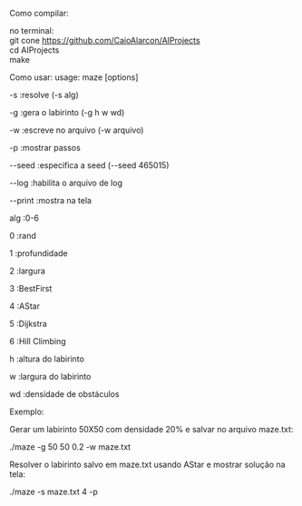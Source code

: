 Como compilar:

no terminal:<br>
git cone https://github.com/CaioAlarcon/AIProjects<br>
cd AIProjects<br>
make<br>


Como usar:
usage: maze [options] 

-s          :resolve            (-s alg)

-g          :gera o labirinto   (-g h w wd)

-w          :escreve no arquivo (-w arquivo)

-p          :mostrar passos

--seed      :especifica a seed  (--seed 465015)

--log       :habilita o arquivo de log

--print     :mostra na tela

alg         :0-6

0           :rand

1           :profundidade

2           :largura

3           :BestFirst

4           :AStar

5           :Dijkstra

6           :Hill Climbing



h           :altura do labirinto

w           :largura do labirinto

wd          :densidade de obstáculos



Exemplo:

Gerar um labirinto 50X50 com densidade 20% e salvar no arquivo maze.txt:

./maze -g 50 50 0.2 -w maze.txt




Resolver o labirinto salvo em maze.txt usando AStar e mostrar solução na tela:



./maze -s maze.txt 4 -p






